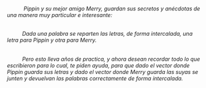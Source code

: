 <h6>           Pippin y su mejor amigo Merry, guardan sus secretos y anécdotas de una manera muy particular e interesante: <br/></h6><h6>          Dada una palabra se reparten las letras, de forma intercalada, una letra para Pippin y otra para Merry.</h6><h6></h6><h6>          Pero esto lleva años de practica, y ahora desean recordar todo lo que escribieron para lo cual, te piden ayuda, para que dado el vector donde Pippin guarda sus letras y dado el vector donde Merry guarda las suyas se junten y devuelvan las palabras correctamente de forma intercalada.<br/></h6><p></p>
